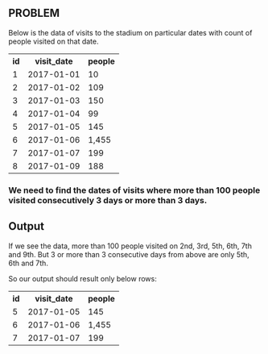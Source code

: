 ## PROBLEM

Below is the data of visits to the stadium on particular dates with count of people visited on that date.
<table>
   <tr>      <th>id</th>      <th>visit_date</th>      <th>people</th>   </tr>
   <tr>      <td>1</td>      <td>2017-01-01</td>      <td>10</td>   </tr>
   <tr>      <td>2</td>      <td>2017-01-02</td>      <td>109</td>   </tr>
   <tr>      <td>3</td>      <td>2017-01-03</td>      <td>150</td>   </tr>
   <tr>      <td>4</td>      <td>2017-01-04</td>      <td>99</td>   </tr>
   <tr>      <td>5</td>      <td>2017-01-05</td>      <td>145</td>   </tr>
   <tr>      <td>6</td>      <td>2017-01-06</td>      <td>1,455</td>   </tr>
   <tr>      <td>7</td>      <td>2017-01-07</td>      <td>199</td>   </tr>
   <tr>      <td>8</td>      <td>2017-01-09</td>      <td>188</td>   </tr>
</table>


### We need to find the dates of visits where more than 100 people visited consecutively 3 days or more than 3 days.

## Output
If we see the data, more than 100 people visited on 2nd, 3rd, 5th, 6th, 7th and 9th.
But 3 or more than 3 consecutive days from above are only 5th, 6th and 7th.

So our output should result only below rows:

<table>
   <tr>      <th>id</th>      <th>visit_date</th>      <th>people</th>   </tr>
   <tr>      <td>5</td>      <td>2017-01-05</td>      <td>145</td>   </tr>
   <tr>      <td>6</td>      <td>2017-01-06</td>      <td>1,455</td>   </tr>
   <tr>      <td>7</td>      <td>2017-01-07</td>      <td>199</td>   </tr>
</table>
